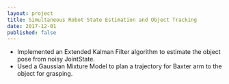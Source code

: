 ```yaml
---
layout: project
title: Simultaneous Robot State Estimation and Object Tracking
date: 2017-12-01
published: false
---
```

- Implemented an Extended Kalman Filter algorithm to estimate the object pose from noisy JointState.
- Used a Gaussian Mixture Model to plan a trajectory for Baxter arm to the object for grasping.
